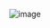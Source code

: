 ![image](https://github.com/H1ghjynx/NetworkExamples/assets/99495438/d3a9878f-1f49-44ac-820e-c973433183c0)

